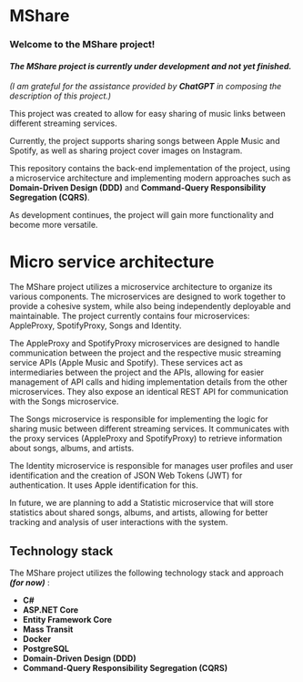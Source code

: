 
# MShare
### Welcome to the MShare project! 

#### ***The MShare project is currently under development and not yet finished.***

*(I am grateful for the assistance provided by **ChatGPT** in composing the description of this project.)*

This project was created to allow for easy sharing of music links between different streaming services. 

Currently, the project supports sharing songs between Apple Music and Spotify, as well as sharing project cover images on Instagram. 

This repository contains the back-end implementation of the project, using a microservice architecture and implementing modern approaches such as **Domain-Driven Design (DDD)** and **Command-Query Responsibility Segregation (CQRS)**. 

As development continues, the project will gain more functionality and become more versatile.

# Micro service architecture

The MShare project utilizes a microservice architecture to organize its various components. The microservices are designed to work together to provide a cohesive system, while also being independently deployable and maintainable. The project currently contains four microservices: AppleProxy, SpotifyProxy, Songs and Identity.

The AppleProxy and SpotifyProxy microservices are designed to handle communication between the project and the respective music streaming service APIs (Apple Music and Spotify). These services act as intermediaries between the project and the APIs, allowing for easier management of API calls and hiding implementation details from the other microservices. They also expose an identical REST API for communication with the Songs microservice.

The Songs microservice is responsible for implementing the logic for sharing music between different streaming services. It communicates with the proxy services (AppleProxy and SpotifyProxy) to retrieve information about songs, albums, and artists.

The Identity microservice is responsible for manages user profiles and user identification and the creation of JSON Web Tokens (JWT) for authentication. It uses Apple identification for this.

In future, we are planning to add a Statistic microservice that will store statistics about shared songs, albums, and artists, allowing for better tracking and analysis of user interactions with the system.

## Technology stack
The MShare project utilizes the following technology stack and approach ***(for now)*** :
- **C#**
- **ASP.NET Core**
- **Entity Framework Core**
- **Mass Transit**
- **Docker**
- **PostgreSQL**
- **Domain-Driven Design (DDD)**
- **Command-Query Responsibility Segregation (CQRS)**

